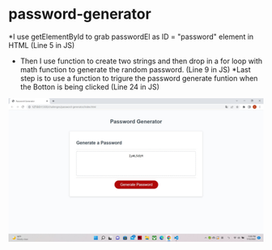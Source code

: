 # password-generator
*I use getElementById to grab passwordEl as ID = "password" element in HTML (Line 5 in JS)
* Then I use function to create two strings and then drop in a for loop with math function to generate the random password. (Line 9 in JS)
*Last step is to use a function to trigure the password generate funtion when the Botton is being clicked (Line 24 in JS)

![image one](./picture/Picture.jpg)

